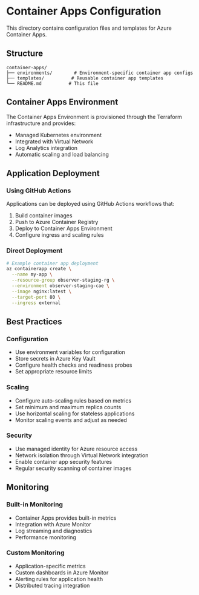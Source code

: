 # Container Apps Configuration

This directory contains configuration files and templates for Azure Container Apps.

## Structure

```
container-apps/
├── environments/        # Environment-specific container app configs
├── templates/          # Reusable container app templates
└── README.md          # This file
```

## Container Apps Environment

The Container Apps Environment is provisioned through the Terraform infrastructure and provides:

- Managed Kubernetes environment
- Integrated with Virtual Network
- Log Analytics integration
- Automatic scaling and load balancing

## Application Deployment

### Using GitHub Actions
Applications can be deployed using GitHub Actions workflows that:
1. Build container images
2. Push to Azure Container Registry
3. Deploy to Container Apps Environment
4. Configure ingress and scaling rules

### Direct Deployment
```bash
# Example container app deployment
az containerapp create \
  --name my-app \
  --resource-group observer-staging-rg \
  --environment observer-staging-cae \
  --image nginx:latest \
  --target-port 80 \
  --ingress external
```

## Best Practices

### Configuration
- Use environment variables for configuration
- Store secrets in Azure Key Vault
- Configure health checks and readiness probes
- Set appropriate resource limits

### Scaling
- Configure auto-scaling rules based on metrics
- Set minimum and maximum replica counts
- Use horizontal scaling for stateless applications
- Monitor scaling events and adjust as needed

### Security
- Use managed identity for Azure resource access
- Network isolation through Virtual Network integration
- Enable container app security features
- Regular security scanning of container images

## Monitoring

### Built-in Monitoring
- Container Apps provides built-in metrics
- Integration with Azure Monitor
- Log streaming and diagnostics
- Performance monitoring

### Custom Monitoring
- Application-specific metrics
- Custom dashboards in Azure Monitor
- Alerting rules for application health
- Distributed tracing integration